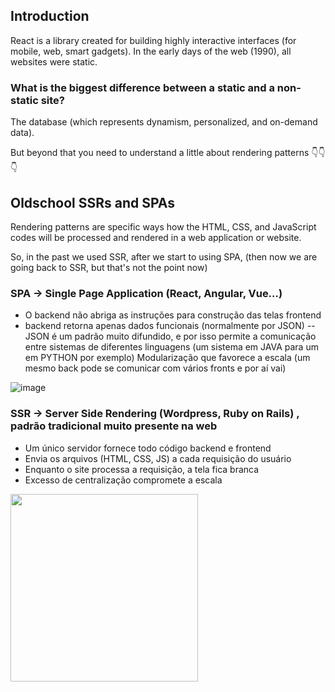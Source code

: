 ## Introduction 
React is a library created for building highly interactive interfaces (for mobile, web, smart gadgets).
In the early days of the web (1990), all websites were static.

### What is the biggest difference between a static and a non-static site?

The database (which represents dynamism, personalized, and on-demand data).

But beyond that you need to understand a little about rendering patterns 👇👇👇

## Oldschool SSRs and SPAs 

Rendering patterns are specific ways how the HTML, CSS, and JavaScript codes will be processed and rendered in a web application or website.

So, in the past we used SSR, after we start to using SPA, (then now we are going back to SSR, but that's not the point now)

### SPA → Single Page Application (React, Angular, Vue…)

- O backend não abriga as instruções para construção das telas frontend
- backend retorna apenas dados funcionais (normalmente por JSON)
-- JSON é um padrão muito difundido, e por isso permite a comunicação entre sistemas de diferentes linguagens (um sistema em JAVA para um em PYTHON por exemplo)
Modularização que favorece a escala (um mesmo back pode se comunicar com vários fronts e por aí vai)

![image](https://user-images.githubusercontent.com/23065460/209484149-5ce763b4-e66b-4931-9bf1-bdfaacbc7207.png)

### SSR → Server Side Rendering (Wordpress, Ruby on Rails) , padrão tradicional muito presente na web

- Um único servidor fornece todo código backend e frontend
- Envia os arquivos (HTML, CSS, JS) a cada requisição do usuário
- Enquanto o site processa a requisição, a tela fica branca
- Excesso de centralização compromete a escala

<img src="https://user-images.githubusercontent.com/23065460/209484166-8626d520-b870-4fac-bca3-5962462b699f.png" width=300>
